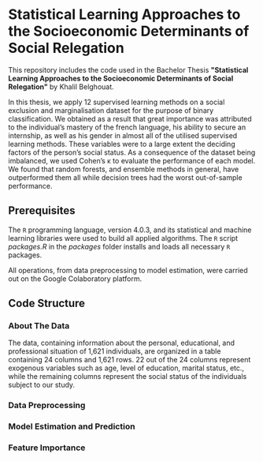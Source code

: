 # Statistical Learning Approaches to the Socioeconomic Determinants of Social Relegation

This repository includes the code used in the Bachelor Thesis **"Statistical Learning Approaches to the Socioeconomic Determinants of Social Relegation"** by Khalil Belghouat.

In this thesis, we apply 12 supervised learning methods on a social exclusion and marginalisation dataset for the purpose of binary classification. We obtained as a result that great importance was attributed to the individual’s mastery of the french language, his ability to secure an internship, as well as his gender in almost all of the utilised supervised learning methods. These variables were to a large extent the deciding factors of the person’s social status. As a consequence of the dataset being imbalanced, we used Cohen’s κ to evaluate the performance of each model. We found that random forests, and ensemble methods in general, have outperformed them all while decision trees had the worst out-of-sample performance.

## Prerequisites

The ```R``` programming language, version 4.0.3, and its statistical and machine learning libraries were used to build all applied algorithms. The ```R``` script _packages.R_ in the _packages_ folder installs and loads all necessary ```R``` packages. 

All operations, from data preprocessing to model estimation, were carried out on the Google Colaboratory platform.

## Code Structure



### About The Data 

The data, containing information about the personal, educational, and professional situation of 1,621 individuals, are organized in a table containing 24 columns and 1,621 rows. 22 out of the 24 columns represent exogenous variables such as age, level of education, marital status, etc., while the remaining columns represent the social status of the individuals subject to our study.

### Data Preprocessing



### Model Estimation and Prediction



### Feature Importance

